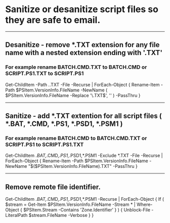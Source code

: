 # Sanitize or desanitize script files so they are safe to email.  

---
## Desanitize - remove *.TXT extension for any file name with a nested extension ending with '.TXT'
### For example rename BATCH.CMD.TXT to BATCH.CMD or SCRIPT.PS1.TXT to SCRIPT.PS1
Get-ChildItem -Path *.*.TXT -File -Recurse | ForEach-Object { Rename-Item -Path $PSItem.VersionInfo.FileName -NewName ( $PSItem.VersionInfo.FileName -Replace '\.TXT$', '' ) -PassThru }

---
## Sanitize - add *.TXT extention for all script files ( *.BAT, *.CMD, *.PS1, *.PSD1, *.PSM1 )
### For example rename BATCH.CMD to BATCH.CMD.TXT or SCRIPT.PS1 to SCRIPT.PS1.TXT
Get-ChildItem *.BAT,*.CMD,*.PS1,*.PSD1,*.PSM1 -Exclude *.TXT -File -Recurse | ForEach-Object { Rename-Item -Path $PSItem.VersionInfo.FileName -NewName "$($PSItem.VersionInfo.FileName).TXT" -PassThru }

---
## Remove remote file identifier.
Get-ChildItem *.BAT,*.CMD,*.PS1,*.PSD1,*.PSM1 -Recurse | ForEach-Object { If ( $stream = Get-Item $PSItem.VersionInfo.FileName -Stream * | Where-Object { $PSItem.Stream -Contains 'Zone.Identifier' } ) { Unblock-File -LiteralPath $stream.FileName -Verbose } }